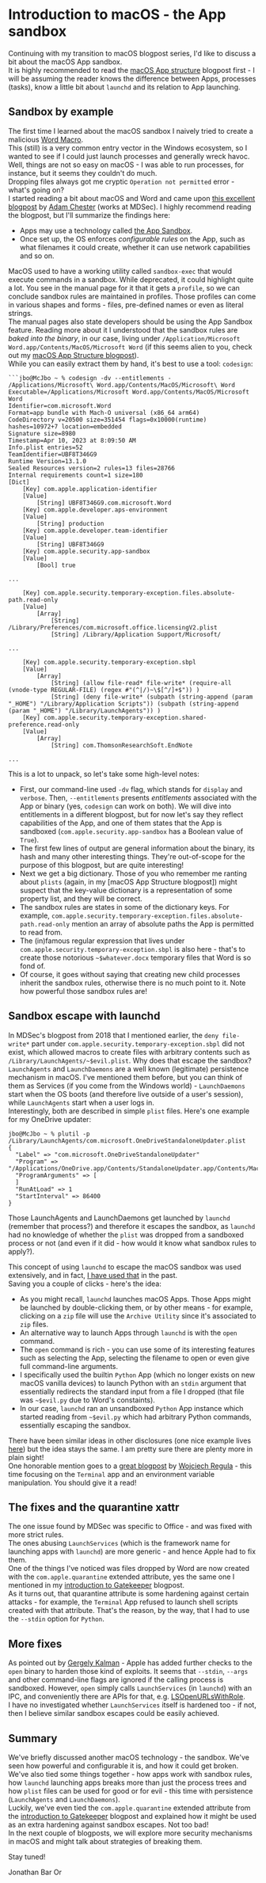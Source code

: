 # Introduction to macOS - the App sandbox
Continuing with my transition to macOS blogpost series, I'd like to discuss a bit about the macOS App sandbox.  
It is highly recommended to read the [macOS App structure](https://github.com/yo-yo-yo-jbo/macos_app_structure) blogpost first - I will be assuming the reader knows the difference between Apps, processes (tasks), know a little bit about `launchd` and its relation to App launching.

## Sandbox by example
The first time I learned about the macOS sandbox I naively tried to create a malicious [Word Macro](https://support.microsoft.com/en-us/office/create-or-run-a-macro-c6b99036-905c-49a6-818a-dfb98b7c3c9c).  
This (still) is a very common entry vector in the Windows ecosystem, so I wanted to see if I could just launch processes and generally wreck havoc.  
Well, things are not so easy on macOS - I was able to run processes, for instance, but it seems they couldn't do much.  
Dropping files always got me cryptic `Operation not permitted` error - what's going on?  
I started reading a bit about macOS and Word and came upon [this excellent blogpost](https://www.mdsec.co.uk/2018/08/escaping-the-sandbox-microsoft-office-on-macos/) by [Adam Chester](https://twitter.com/_xpn_) (works at MDSec). I highly recommend reading the blogpost, but I'll summarize the findings here:
- Apps may use a technology called [the App Sandbox](https://developer.apple.com/documentation/security/app_sandbox).
- Once set up, the OS enforces *configurable rules* on the App, such as what filenames it could create, whether it can use network capabilities and so on.

MacOS used to have a working utility called `sandbox-exec` that would execute commands in a sandbox. While deprecated, it could highlight quite a lot. You see in the manual page for it that it gets a `profile`, so we can conclude sandbox rules are maintained in profiles. Those profiles can come in various shapes and forms - files, pre-defined names or even as literal strings.  
The manual pages also state developers should be using the App Sandbox feature. Reading more about it I understood that the sandbox rules are *baked into the binary*, in our case, living under `/Application/Microsoft Word.app/Contents/MacOS/Microsoft Word` (if this seems alien to you, check out my [macOS App Structure blogpost](https://github.com/yo-yo-yo-jbo/macos_app_structure/)).  
While you can easily extract them by hand, it's best to use a tool: `codesign`:

```shell
```jbo@McJbo ~ % codesign -dv --entitlements - /Applications/Microsoft\ Word.app/Contents/MacOS/Microsoft\ Word
Executable=/Applications/Microsoft Word.app/Contents/MacOS/Microsoft Word
Identifier=com.microsoft.Word
Format=app bundle with Mach-O universal (x86_64 arm64)
CodeDirectory v=20500 size=351454 flags=0x10000(runtime) hashes=10972+7 location=embedded
Signature size=8980
Timestamp=Apr 10, 2023 at 8:09:50 AM
Info.plist entries=52
TeamIdentifier=UBF8T346G9
Runtime Version=13.1.0
Sealed Resources version=2 rules=13 files=28766
Internal requirements count=1 size=180
[Dict]
	[Key] com.apple.application-identifier
	[Value]
		[String] UBF8T346G9.com.microsoft.Word
	[Key] com.apple.developer.aps-environment
	[Value]
		[String] production
	[Key] com.apple.developer.team-identifier
	[Value]
		[String] UBF8T346G9
	[Key] com.apple.security.app-sandbox
	[Value]
		[Bool] true
    
...

	[Key] com.apple.security.temporary-exception.files.absolute-path.read-only
	[Value]
		[Array]
			[String] /Library/Preferences/com.microsoft.office.licensingV2.plist
			[String] /Library/Application Support/Microsoft/
      
...

	[Key] com.apple.security.temporary-exception.sbpl
	[Value]
		[Array]
			[String] (allow file-read* file-write* (require-all (vnode-type REGULAR-FILE) (regex #"(^|/)~\$[^/]+$")) )
			[String] (deny file-write* (subpath (string-append (param "_HOME") "/Library/Application Scripts")) (subpath (string-append (param "_HOME") "/Library/LaunchAgents")) )
	[Key] com.apple.security.temporary-exception.shared-preference.read-only
	[Value]
		[Array]
			[String] com.ThomsonResearchSoft.EndNote
			
...
```

This is a lot to unpack, so let's take some high-level notes:
- First, our command-line used `-dv` flag, which stands for `display` and `verbose`. Then, `--entitlements` presents *entitlements* associated with the App or binary (yes, `codesign` can work on both). We will dive into entitlements in a different blogpost, but for now let's say they reflect capabilities of the App, and one of them states that the App is sandboxed (`com.apple.security.app-sandbox` has a Boolean value of `True`).
- The first few lines of output are general information about the binary, its hash and many other interesting things. They're out-of-scope for the purpose of this blogpost, but are quite interesting!
- Next we get a big dictionary. Those of you who remember me ranting about `plists` (again, in my [macOS App Structure blogpost]) might suspect that the key-value dictionary is a representation of some property list, and they will be correct.
- The sandbox rules are states in some of the dictionary keys. For example, `com.apple.security.temporary-exception.files.absolute-path.read-only` mention an array of absolute paths the App is permitted to read from.
- The (in)famous regular expression that lives under `com.apple.security.temporary-exception.sbpl` is also here - that's to create those notorious `~$whatever.docx` temporary files that Word is so fond of.
- Of course, it goes without saying that creating new child processes inherit the sandbox rules, otherwise there is no much point to it.
Note how powerful those sandbox rules are!

## Sandbox escape with launchd
In MDSec's blogpost from 2018 that I mentioned earlier, the `deny file-write*` part under `com.apple.security.temporary-exception.sbpl` did not exist, which allowed macros to create files with arbitrary contents such as `/Library/LaunchAgents/~$evil.plist`. Why does that escape the sandbox?  
`LaunchAgents` and `LaunchDaemons` are a well known (legitimate) persistence mechanism in macOS. I've mentioned them before, but you can think of them as Services (if you come from the Windows world) - `LaunchDaemons` start when the OS boots (and therefore live outside of a user's session), while `LaunchAgents` start when a user logs in.  
Interestingly, both are described in simple `plist` files. Here's one example for my OneDrive updater:
```shell
jbo@McJbo ~ % plutil -p /Library/LaunchAgents/com.microsoft.OneDriveStandaloneUpdater.plist
{
  "Label" => "com.microsoft.OneDriveStandaloneUpdater"
  "Program" => "/Applications/OneDrive.app/Contents/StandaloneUpdater.app/Contents/MacOS/OneDriveStandaloneUpdater"
  "ProgramArguments" => [
  ]
  "RunAtLoad" => 1
  "StartInterval" => 86400
}
```

Those LaunchAgents and LaunchDaemons get launched by `launchd` (remember that process?) and therefore it escapes the sandbox, as `launchd` had no knowledge of whether the `plist` was dropped from a sandboxed process or not (and even if it did - how would it know what sandbox rules to apply?).

This concept of using `launchd` to escape the macOS sandbox was used extensively, and in fact, [I have used that](https://www.microsoft.com/en-us/security/blog/2022/07/13/uncovering-a-macos-app-sandbox-escape-vulnerability-a-deep-dive-into-cve-2022-26706/) in the past.  
Saving you a couple of clicks - here's the idea:
- As you might recall, `launchd` launches macOS Apps. Those Apps might be launched by double-clicking them, or by other means - for example, clicking on a `zip` file will use the `Archive Utility` since it's associated to `zip` files.
- An alternative way to launch Apps through `launchd` is with the `open` command.
- The `open` command is rich - you can use some of its interesting features such as selecting the App, selecting the filename to open or even give full command-line arguments.
- I specifically used the builtin `Python` App (which no longer exists on new macOS vanilla devices) to launch Python with an `stdin` argument that essentially redirects the standard input from a file I dropped (that file was `~$evil.py` due to Word's constaints).
- In our case, `launchd` ran an unsandboxed `Python` App instance which started reading from `~$evil.py` which had arbitrary Python commands, essentially escaping the sandbox.

There have been similar ideas in other disclosures (one nice example lives [here](https://desi-jarvis.medium.com/office365-macos-sandbox-escape-fcce4fa4123c)) but the idea stays the same. I am pretty sure there are plenty more in plain sight!  
One honorable mention goes to a [great blogpost](https://wojciechregula.blog/post/macos-sandbox-escape-via-terminal/) by [Wojciech Regula](https://twitter.com/_r3ggi) - this time focusing on the `Terminal` app and an environment variable manipulation. You should give it a read!

## The fixes and the quarantine xattr
The one issue found by MDSec was specific to Office - and was fixed with more strict rules.  
The ones abusing `LaunchServices` (which is the framework name for launching apps with `launchd`) are more generic - and hence Apple had to fix them.  
One of the things I've noticed was files dropped by Word are now created with the `com.apple.quarantine` extended attribute, yes the same one I mentioned in my [introduction to Gatekeeper](https://github.com/yo-yo-yo-jbo/macos_gatekeeper/) blogpost.  
As it turns out, that quarantine attribute is some hardening against certain attacks - for example, the `Terminal` App refused to launch shell scripts created with that attribute. That's the reason, by the way, that I had to use the `--stdin` option for `Python`.

## More fixes
As pointed out by [Gergely Kalman](https://twitter.com/gergely_kalman) - Apple has added further checks to the `open` binary to harden those kind of exploits. It seems that `--stdin`, `--args` and other command-line flags are ignored if the calling process is sandboxed. However, `open` simply calls `LaunchServices` (in `launchd`) with an IPC, and conveniently there are APIs for that, e.g. [LSOpenURLsWithRole](https://developer.apple.com/documentation/coreservices/1448184-lsopenurlswithrole).  
I have no investigated whether `LaunchServices` itself is hardened too - if not, then I believe similar sandbox escapes could be easily achieved.

## Summary
We've briefly discussed another macOS technology - the sandbox. We've seen how powerful and configurable it is, and how it could get broken.  
We've also tied some things together - how apps work with sandbox rules, how `launchd` launching apps breaks more than just the process trees and how `plist` files can be used for good or for evil - this time with persistence (`LaunchAgents` and `LaunchDaemons`).  
Luckily, we've even tied the `com.apple.quarantine` extended attribute from the [introduction to Gatekeeper](https://github.com/yo-yo-yo-jbo/macos_gatekeeper/) blogpost and explained how it might be used as an extra hardening against sandbox escapes. Not too bad!  
In the next couple of blogposts, we will explore more security mechanisms in macOS and might talk about strategies of breaking them.

Stay tuned!

Jonathan Bar Or

